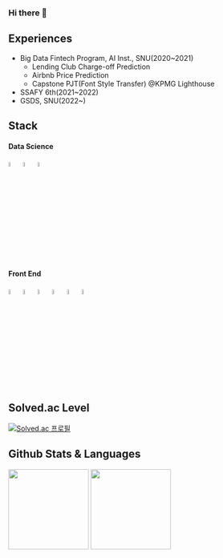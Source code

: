 ### Hi there 👋

## Experiences
- Big Data Fintech Program, AI Inst., SNU(2020~2021)
  - Lending Club Charge-off Prediction
  - Airbnb Price Prediction
  - Capstone PJT(Font Style Transfer) @KPMG Lighthouse
- SSAFY 6th(2021~2022)
- GSDS, SNU(2022~)

## Stack
#### Data Science
<a href="https://www.python.org/"><img src="https://img.shields.io/badge/python-4584b6?style=for-the-badge&logo=python&logoColor=white" height="5%"></a> <a href="https://www.tensorflow.org/?hl=ko"><img src="https://img.shields.io/badge/tensorflow-ff6f00?style=for-the-badge&logo=tensorflow&logoColor=white" height="5%"></a> <a href="https://keras.io/"><img src="https://img.shields.io/badge/keras-d00000?style=for-the-badge&logo=keras&logoColor=white" height="5%"></a>
<!-- <img src="https://img.shields.io/badge/pytorch-ee4c2c?style=for-the-badge&logo=pytorch&logoColor=white" height="5%">  -->
#### Front End
<img src="https://img.shields.io/badge/html-E34F26?style=for-the-badge&logo=html5&logoColor=white" height="5%"> <img src="https://img.shields.io/badge/css-1572B6?style=for-the-badge&logo=css3&logoColor=white" height="5%"> <img src="https://img.shields.io/badge/javascript-FFFF00?style=for-the-badge&logo=javascript&logoColor=black" height="5%"> <img src="https://img.shields.io/badge/bootstrap-7952B3?style=for-the-badge&logo=bootstrap&logoColor=white" height="5%"> <img src="https://img.shields.io/badge/react-00d8ff?style=for-the-badge&logo=react&logoColor=white" height="5%"> <img src="https://img.shields.io/badge/react_redux-764abc?style=for-the-badge&logo=redux&logoColor=white" height="5%"> 

## Solved.ac Level
[![Solved.ac
프로필](http://mazassumnida.wtf/api/generate_badge?boj=pairy624)](https://solved.ac/pairy624)


## Github Stats & Languages
<div>
<img src="https://github-readme-stats.vercel.app/api?username=FallingStar624&show_icons=true&count_private=true&hide_border=true" align="top" style="height: 10rem" />
<img src="https://github-readme-stats.vercel.app/api/top-langs/?username=FallingStar624&hide_border=true&layout=compact" align="top" style="height: 10rem" />
</div>
